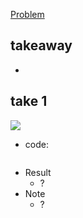 [Problem](https://leetcode.com/problems/URL_PLACEHOLDER/)

## takeaway
- 

## take 1
![](img-1.jpg)
- code:
```java

```
- Result
    - ?
- Note
    - ?

